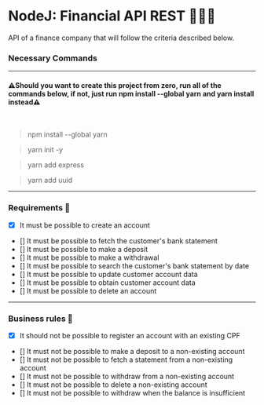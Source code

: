 # NodeJ: Financial API REST 🚀🚀🚀
API of a finance company that will follow the criteria described below.


### Necessary Commands 
---

#### ⚠️Should you want to create this project from zero, run all of the commands below, if not, just run **npm install --global yarn** and **yarn install** instead⚠️

<br>


> npm install --global yarn

> yarn init -y

> yarn add express

> yarn add uuid







---
### Requirements 📌

- [x] It must be possible to create an account
- [] It must be possible to fetch the customer's bank statement
- [] It must be possible to make a deposit
- [] It must be possible to make a withdrawal
- [] It must be possible to search the customer's bank statement by date
- [] It must be possible to update customer account data
- [] It must be possible to obtain customer account data
- [] It must be possible to delete an account

---
### Business rules 📌

- [x] It should not be possible to register an account with an existing CPF
- [] It must not be possible to make a deposit to a non-existing account
- [] It must not be possible to fetch a statement from a non-existing account
- [] It must not be possible to withdraw from a non-existing account
- [] It must not be possible to delete a non-existing account
- [] It must not be possible to withdraw when the balance is insufficient